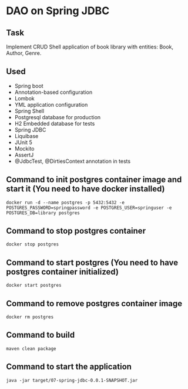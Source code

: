 # DAO on Spring JDBC 

## Task
Implement CRUD Shell application of book library with entities: Book, Author, Genre.

## Used
- Spring boot
- Annotation-based configuration
- Lombok
- YML application configuration
- Spring Shell
- Postgresql database for production
- H2 Embedded database for tests
- Spring JDBC
- Liquibase
- JUnit 5
- Mockito
- AssertJ
- @JdbcTest, @DirtiesContext annotation in tests

## Command to init postgres container image and start it (You need to have docker installed)
`docker run -d --name postgres -p 5432:5432 -e POSTGRES_PASSWORD=springpassword -e POSTGRES_USER=springuser -e POSTGRES_DB=library postgres`

## Command to stop postgres container
`docker stop postgres`

## Command to start postgres (You need to have postgres container initialized)
`docker start postgres`

## Command to remove postgres container image
`docker rm postgres`

## Command to build
`maven clean package`

## Command to start the application
`java -jar target/07-spring-jdbc-0.0.1-SNAPSHOT.jar`
